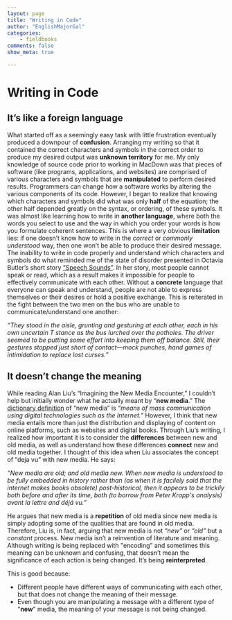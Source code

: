 ```yaml
---
layout: page  
title: "Writing in Code"  
author: "EnglishMajorGal"  
categories:  
    - fieldbooks 
comments: false  
show_meta: true

---
```


# Writing in Code

## It’s like a foreign language

What started off as a seemingly easy task with little frustration eventually produced a downpour of **confusion**. Arranging my writing so that it contained the correct characters and symbols in the correct order to produce my desired output was **unknown territory** for me. My only knowledge of source code prior to working in MacDown was that pieces of software (like programs, applications, and websites) are comprised of various characters and symbols that are **manipulated** to perform desired results. Programmers can change how a software works by altering the various components of its code. However, I began to realize that knowing which characters and symbols did what was only **half** of the equation; the other half depended greatly on the syntax, or ordering, of these symbols. It was almost like learning how to write in **another language**, where both the words you select to use and the way in which you order your words is how you formulate coherent sentences. This is where a very obvious **limitation** lies: if one doesn’t know how to write in the *correct* or *commonly understood* way, then one won’t be able to produce their desired message. The inability to write in code properly and understand which characters and symbols do what reminded me of the state of disorder presented in Octavia Butler’s short story [“Speech Sounds”](https://en.wikipedia.org/wiki/Speech_Sounds). In her story, most people cannot speak or read, which as a result makes it impossible for people to effectively communicate with each other. Without a **concrete** language that everyone can speak and understand, people are not able to express themselves or their desires or hold a positive exchange. This is reiterated in the fight between the two men on the bus who are unable to communicate/understand one another: 

*“They stood in the aisle, grunting and gesturing at each other,  each in his own uncertain T stance as the bus lurched over the potholes. The driver seemed to be putting some effort into keeping them off balance. Still, their gestures stopped just short of contact—mock punches, hand games of intimidation to replace lost curses.”*

## It doesn’t change the meaning
While reading Alan Liu’s “Imagining the New Media Encounter,” I couldn’t help but initially wonder what he actually meant by “**new media**.” The [dictionary definition](https://en.oxforddictionaries.com/definition/new_media) of “new media” is *“means of mass communication using digital technologies such as the Internet.”* However, I think that new media entails more than just the distribution and displaying of content on online platforms, such as websites and digital books. Through Liu’s writing, I realized how important it is to consider the **differences** between new and old media, as well as understand how these differences **connect** new and old media together. I thought of this idea when Liu associates the concept of “deja vu” with new media. He says: 

*“New media are old; and old media new. When new media is understood to be fully embedded in history rather than (as when it is facilely said that the internet makes books obsolete) post-historical, then it appears to be trickily both before and after its time, both (to borrow from Peter Krapp's analysis) avant la lettre and déjá vu.”*

He argues that new media is a **repetition** of old media since new media is simply adopting some of the qualities that are found in old media. Therefore, Liu is, in fact, arguing that new media is not *“new”* or *“old”* but a *constant* process. New media isn’t a reinvention of literature and meaning. Although writing is being replaced with "encoding” and sometimes this meaning can be unknown and confusing, that doesn’t mean the significance of each action is being changed. It’s being **reinterpreted**. 

This is good because:

  * Different people have different ways of communicating with each other, but that does not change the meaning of their message.
  * Even though you are manipulating a message with a different type of "**new**" media, the meaning of your message is not being changed.


